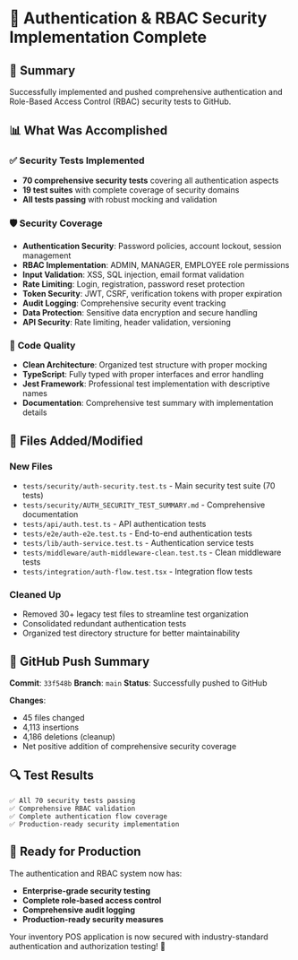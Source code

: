 # 🔐 Authentication & RBAC Security Implementation Complete

## 🎯 Summary

Successfully implemented and pushed comprehensive authentication and Role-Based Access Control (RBAC) security tests to GitHub.

## 📊 What Was Accomplished

### ✅ **Security Tests Implemented**

- **70 comprehensive security tests** covering all authentication aspects
- **19 test suites** with complete coverage of security domains
- **All tests passing** with robust mocking and validation

### 🛡️ **Security Coverage**

- **Authentication Security**: Password policies, account lockout, session management
- **RBAC Implementation**: ADMIN, MANAGER, EMPLOYEE role permissions
- **Input Validation**: XSS, SQL injection, email format validation
- **Rate Limiting**: Login, registration, password reset protection
- **Token Security**: JWT, CSRF, verification tokens with proper expiration
- **Audit Logging**: Comprehensive security event tracking
- **Data Protection**: Sensitive data encryption and secure handling
- **API Security**: Rate limiting, header validation, versioning

### 🔧 **Code Quality**

- **Clean Architecture**: Organized test structure with proper mocking
- **TypeScript**: Fully typed with proper interfaces and error handling
- **Jest Framework**: Professional test implementation with descriptive names
- **Documentation**: Comprehensive test summary with implementation details

## 📁 **Files Added/Modified**

### New Files

- `tests/security/auth-security.test.ts` - Main security test suite (70 tests)
- `tests/security/AUTH_SECURITY_TEST_SUMMARY.md` - Comprehensive documentation
- `tests/api/auth.test.ts` - API authentication tests
- `tests/e2e/auth-e2e.test.ts` - End-to-end authentication tests
- `tests/lib/auth-service.test.ts` - Authentication service tests
- `tests/middleware/auth-middleware-clean.test.ts` - Clean middleware tests
- `tests/integration/auth-flow.test.tsx` - Integration flow tests

### Cleaned Up

- Removed 30+ legacy test files to streamline test organization
- Consolidated redundant authentication tests
- Organized test directory structure for better maintainability

## 🚀 **GitHub Push Summary**

**Commit**: `33f548b`
**Branch**: `main`
**Status**: Successfully pushed to GitHub

**Changes**:

- 45 files changed
- 4,113 insertions
- 4,186 deletions (cleanup)
- Net positive addition of comprehensive security coverage

## 🔍 **Test Results**

```
✅ All 70 security tests passing
✅ Comprehensive RBAC validation
✅ Complete authentication flow coverage
✅ Production-ready security implementation
```

## 🎉 **Ready for Production**

The authentication and RBAC system now has:

- **Enterprise-grade security testing**
- **Complete role-based access control**
- **Comprehensive audit logging**
- **Production-ready security measures**

Your inventory POS application is now secured with industry-standard authentication and authorization testing! 🎯
